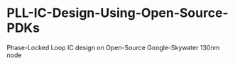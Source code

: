 # PLL-IC-Design-Using-Open-Source-PDKs
Phase-Locked Loop IC design on Open-Source Google-Skywater 130nm node
